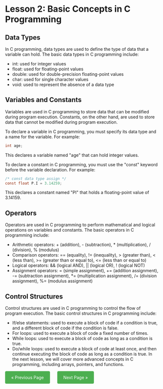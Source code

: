 # Lesson 2: Basic Concepts in C Programming
## Data Types
In C programming, data types are used to define the type of data that a variable can hold. The basic data types in C programming include:

- int: used for integer values
- float: used for floating-point values
- double: used for double-precision floating-point values
- char: used for single character values
- void: used to represent the absence of a data type

## Variables and Constants
Variables are used in C programming to store data that can be modified during program execution. Constants, on the other hand, are used to store data that cannot be modified during program execution.

To declare a variable in C programming, you must specify its data type and a name for the variable. For example:

```c
int age;

```
This declares a variable named "age" that can hold integer values.

To declare a constant in C programming, you must use the "const" keyword before the variable declaration. For example:

```c
/* const data type assign */
const float P.I = 3.14259;

```
This declares a constant named "PI" that holds a floating-point value of 3.14159.

## Operators
Operators are used in C programming to perform mathematical and logical operations on variables and constants. The basic operators in C programming include:

- Arithmetic operators: + (addition), - (subtraction), * (multiplication), / (division), % (modulus)
- Comparison operators: == (equality), != (inequality), > (greater than), < (less than), >= (greater than or equal to), <= (less than or equal to)
- Logical operators: && (logical AND), || (logical OR), ! (logical NOT)
- Assignment operators: = (simple assignment), += (addition assignment), -= (subtraction assignment), *= (multiplication assignment), /= (division assignment), %= (modulus assignment)

## Control Structures
Control structures are used in C programming to control the flow of program execution. The basic control structures in C programming include:

- If/else statements: used to execute a block of code if a condition is true, and a different block of code if the condition is false.
- For loops: used to execute a block of code a fixed number of times.
- While loops: used to execute a block of code as long as a condition is true.
- Do/while loops: used to execute a block of code at least once, and then continue executing the block of code as long as a condition is true.
In the next lesson, we will cover more advanced concepts in C programming, including arrays, pointers, and functions.




<div>
  <a href="https://github.com/Hooleymass/Software-Engineering/tree/main/Lesson1" style="background-color: #4CAF50; color: white; padding: 12px 20px; text-align: center; text-decoration: none; display: inline-block; border-radius: 4px; margin-right: 20px;">&laquo; Previous Page</a>
  <a href="https://github.com/Hooleymass/Software-Engineering/tree/main/Lesson3" style="background-color: #4CAF50; color: white; padding: 12px 20px; text-align: center; text-decoration: none; display: inline-block; border-radius: 4px;">Next Page &raquo;</a>
</div>
